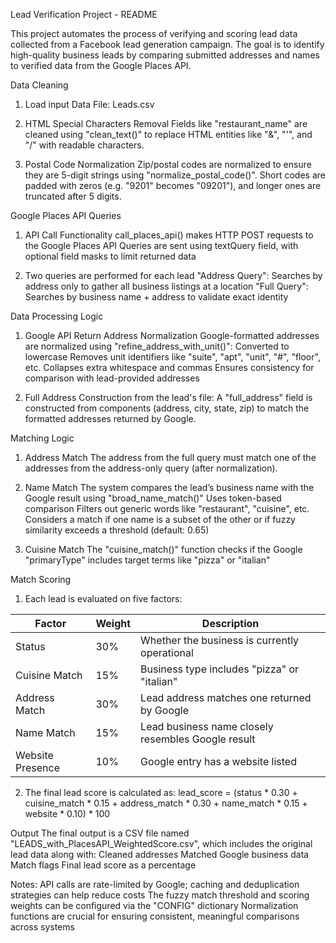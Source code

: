 Lead Verification Project - README

This project automates the process of verifying and scoring lead data collected from a Facebook lead generation campaign. The goal is to identify high-quality business leads by comparing submitted addresses and names to verified data from the Google Places API.

Data Cleaning
1) Load input Data File: Leads.csv
   
2) HTML Special Characters Removal
Fields like "restaurant_name" are cleaned using "clean_text()" to replace HTML entities like "&amp;", "&#x27;", and "&#x2F;" with readable characters.

3) Postal Code Normalization
Zip/postal codes are normalized to ensure they are 5-digit strings using "normalize_postal_code()". Short codes are padded with zeros (e.g. "9201" becomes "09201"), and longer ones are truncated after 5 digits.

Google Places API Queries
1) API Call Functionality
call_places_api() makes HTTP POST requests to the Google Places API
Queries are sent using textQuery field, with optional field masks to limit returned data

2) Two queries are performed for each lead
"Address Query": Searches by address only to gather all business listings at a location
"Full Query": Searches by business name + address to validate exact identity

Data Processing Logic
1) Google API Return Address Normalization
Google-formatted addresses are normalized using "refine_address_with_unit()":
Converted to lowercase
Removes unit identifiers like "suite", "apt", "unit", "#", "floor", etc.
Collapses extra whitespace and commas
Ensures consistency for comparison with lead-provided addresses

2) Full Address Construction from the lead's file: 
A "full_address" field is constructed from components (address, city, state, zip) to match the formatted addresses returned by Google.

Matching Logic
1) Address Match
The address from the full query must match one of the addresses from the address-only query (after normalization).

2) Name Match
The system compares the lead’s business name with the Google result using "broad_name_match()"
Uses token-based comparison
Filters out generic words like "restaurant", "cuisine", etc.
Considers a match if one name is a subset of the other or if fuzzy similarity exceeds a threshold (default: 0.65)

3) Cuisine Match
The "cuisine_match()"  function checks if the Google "primaryType" includes target terms like "pizza" or "italian"

Match Scoring
1) Each lead is evaluated on five factors:

| Factor           | Weight | Description                                            |
|------------------|--------|--------------------------------------------------------|
| Status           | 30%    | Whether the business is currently operational          |
| Cuisine Match    | 15%    | Business type includes "pizza" or "italian"            |
| Address Match    | 30%    | Lead address matches one returned by Google            |
| Name Match       | 15%    | Lead business name closely resembles Google result     |
| Website Presence | 10%    | Google entry has a website listed                      |

2) The final lead score is calculated as:
lead_score = (status * 0.30 + cuisine_match * 0.15 + address_match * 0.30 + name_match * 0.15 + website * 0.10) * 100

Output
The final output is a CSV file named "LEADS_with_PlacesAPI_WeightedScore.csv", which includes the original lead data along with:
Cleaned addresses
Matched Google business data
Match flags
Final lead score as a percentage

Notes:
API calls are rate-limited by Google; caching and deduplication strategies can help reduce costs
The fuzzy match threshold and scoring weights can be configured via the "CONFIG" dictionary
Normalization functions are crucial for ensuring consistent, meaningful comparisons across systems
